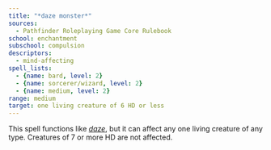 ```yaml
---
title: "*daze monster*"
sources:
  - Pathfinder Roleplaying Game Core Rulebook
school: enchantment
subschool: compulsion
descriptors:
  - mind-affecting
spell_lists:
  - {name: bard, level: 2}
  - {name: sorcerer/wizard, level: 2}
  - {name: medium, level: 2}
range: medium
target: one living creature of 6 HD or less
---
```


This spell functions like [*daze*](/spells/daze/), but it can affect any one living creature of any type. Creatures of 7 or more HD are not affected.

